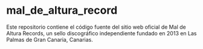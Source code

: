 # mal_de_altura_record
Este repositorio contiene el código fuente del sitio web oficial de Mal de Altura Records, un sello discográfico independiente fundado en 2013 en Las Palmas de Gran Canaria, Canarias.
